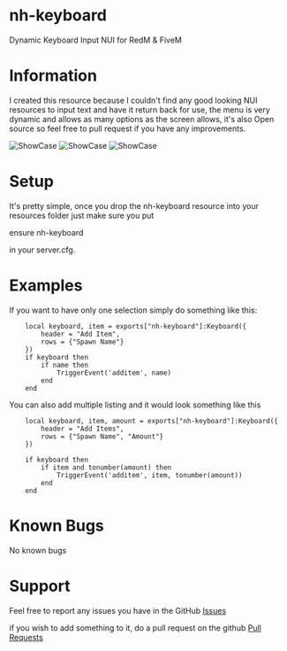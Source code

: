 # nh-keyboard
Dynamic Keyboard Input NUI for RedM & FiveM

# Information
I created this resource because I couldn't find any good looking NUI resources to input text and have it return back for use, the menu is very dynamic and allows as many options as the screen allows, it's also Open source so feel free to pull request if you have any improvements.

![ShowCase](https://lithi.io/file/PpLF.png)
![ShowCase](https://lithi.io/file/STrt.png)
![ShowCase](https://lithi.io/file/aPqX.png)


# Setup
It's pretty simple, once you drop the nh-keyboard resource into your resources folder just make sure you put

ensure nh-keyboard

in your server.cfg. 

# Examples
If you want to have only one selection simply do something like this:
```
    local keyboard, item = exports["nh-keyboard"]:Keyboard({
        header = "Add Item", 
        rows = {"Spawn Name"}
    })
    if keyboard then
        if name then
            TriggerEvent('additem', name)
        end
    end
```
You can also add multiple listing and it would look something like this
```
    local keyboard, item, amount = exports["nh-keyboard"]:Keyboard({
        header = "Add Items", 
        rows = {"Spawn Name", "Amount"}
    })

    if keyboard then
        if item and tonumber(amount) then
            TriggerEvent('additem', item, tonumber(amount))
        end
    end
```

# Known Bugs
No known bugs

# Support
Feel free to report any issues you have in the GitHub [Issues](https://github.com/nerohiro/nh-keyboard/issues)

if you wish to add something to it, do a pull request on the github [Pull Requests](https://github.com/nerohiro/nh-keyboard/pulls)


